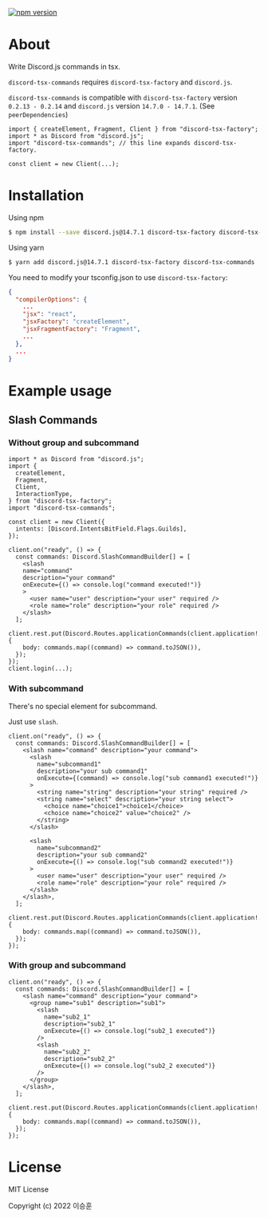 <a href="https://www.npmjs.com/package/discord-tsx-commands"><img src="https://img.shields.io/npm/v/discord-tsx-commands.svg?maxAge=3600" alt="npm version" /></a>

# About

Write Discord.js commands in tsx.

`discord-tsx-commands` requires `discord-tsx-factory` and `discord.js`.

`discord-tsx-commands` is compatible with `discord-tsx-factory` version `0.2.13 - 0.2.14` and `discord.js` version `14.7.0 - 14.7.1`. (See `peerDependencies`)

```tsx
import { createElement, Fragment, Client } from "discord-tsx-factory";
import * as Discord from "discord.js";
import "discord-tsx-commands"; // this line expands discord-tsx-factory.

const client = new Client(...);
```

# Installation

Using npm

```bash
$ npm install --save discord.js@14.7.1 discord-tsx-factory discord-tsx-commands
```

Using yarn

```bash
$ yarn add discord.js@14.7.1 discord-tsx-factory discord-tsx-commands
```

You need to modify your tsconfig.json to use `discord-tsx-factory`:

```json
{
  "compilerOptions": {
    ...
    "jsx": "react",
    "jsxFactory": "createElement",
    "jsxFragmentFactory": "Fragment",
    ...
  },
  ...
}
```

# Example usage

## Slash Commands

### Without group and subcommand

```tsx
import * as Discord from "discord.js";
import {
  createElement,
  Fragment,
  Client,
  InteractionType,
} from "discord-tsx-factory";
import "discord-tsx-commands";

const client = new Client({
  intents: [Discord.IntentsBitField.Flags.Guilds],
});

client.on("ready", () => {
  const commands: Discord.SlashCommandBuilder[] = [
    <slash
    name="command"
    description="your command"
    onExecute={() => console.log("command executed!")}
    >
      <user name="user" description="your user" required />
      <role name="role" description="your role" required />
    </slash>
  ];
  client.rest.put(Discord.Routes.applicationCommands(client.application!.id!), {
    body: commands.map((command) => command.toJSON()),
  });
});
client.login(...);
```

### With subcommand

There's no special element for subcommand.

Just use `slash`.

```tsx
client.on("ready", () => {
  const commands: Discord.SlashCommandBuilder[] = [
    <slash name="command" description="your command">
      <slash
        name="subcommand1"
        description="your sub command1"
        onExecute={(command) => console.log("sub command1 executed!")}
      >
        <string name="string" description="your string" required />
        <string name="select" description="your string select">
          <choice name="choice1">choice1</choice>
          <choice name="choice2" value="choice2" />
        </string>
      </slash>

      <slash
        name="subcommand2"
        description="your sub command2"
        onExecute={() => console.log("sub command2 executed!")}
      >
        <user name="user" description="your user" required />
        <role name="role" description="your role" required />
      </slash>
    </slash>,
  ];
  client.rest.put(Discord.Routes.applicationCommands(client.application!.id!), {
    body: commands.map((command) => command.toJSON()),
  });
});
```

### With group and subcommand

```tsx
client.on("ready", () => {
  const commands: Discord.SlashCommandBuilder[] = [
    <slash name="command" description="your command">
      <group name="sub1" description="sub1">
        <slash
          name="sub2_1"
          description="sub2_1"
          onExecute={() => console.log("sub2_1 executed")}
        />
        <slash
          name="sub2_2"
          description="sub2_2"
          onExecute={() => console.log("sub2_2 executed")}
        />
      </group>
    </slash>,
  ];
  client.rest.put(Discord.Routes.applicationCommands(client.application!.id!), {
    body: commands.map((command) => command.toJSON()),
  });
});
```

# License

MIT License

Copyright (c) 2022 이승훈
